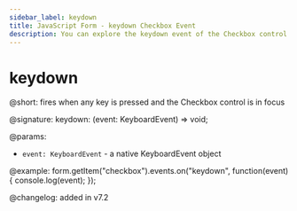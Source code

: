 ```yaml
---
sidebar_label: keydown 
title: JavaScript Form - keydown Checkbox Event 
description: You can explore the keydown event of the Checkbox control of Form in the documentation of the DHTMLX JavaScript UI library. Browse developer guides and API reference, try out code examples and live demos, and download a free 30-day evaluation version of DHTMLX Suite.
---
```


# keydown

@short: fires when any key is pressed and the Checkbox control is in focus

@signature: keydown: (event: KeyboardEvent) => void;

@params:
- `event: KeyboardEvent` - a native KeyboardEvent object

@example:
form.getItem("checkbox").events.on("keydown", function(event) {
    console.log(event);
});

@changelog: added in v7.2
